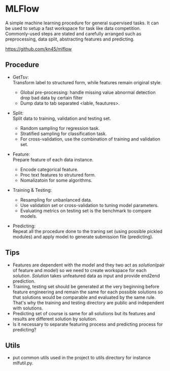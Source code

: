 # MLFlow

A simple machine learning procedure for general supervised tasks. It can be used to setup a fast workspace for task like data competition. Commonly-used steps are stated and carefully arranged such as preprocessing, data split, abstracting features and predicting.

https://github.com/kn45/mlflow

## Procedure


- GetTsv:  
  Transform label to structured form, while features remain original style.  
  - Global pre-processing:
    handle missing value
    abnormal detection
    drop bad data by certain filter
  - Dump data to tab separated <lable, feautures>.

- Split:  
  Split data to training, validation and testing set.  
  - Random sampling for regression task.
  - Stratified sampling for classification task.
  - For cross-validation, use the combination of training and validation set.


- Feature:  
  Prepare feature of each data instance.  
  - Encode categorical feature.
  - Proc text features to strutured form.
  - Nomalizatoin for some algorithms.

- Training & Testing:  
  - Resampling for unbanlanced data.
  - Use validation set or cross-validation to tuning model parameters.
  - Evaluating metrics on testing set is the benchmark to compare models.

- Predicting:  
  Repeat all the procedure done to the traning set (using possible pickled modules) and apply model to generate submission file (predicting).

## Tips

- Features are dependent with the model and they two act as *solution*(pair of feature and model) so we need to create workspace for each *solution*. *Solution* takes unfeatured data as input and provide end2end prediction.
- Training, testing set should be generated at the very beginning before feature engineering and remain the same for each possible solutions so that solutions would be comparable and evaluated by the same rule. That's why the training and testing directory are public and independent with solutions. 
- Predicting set of course is same for all solutions but its features and results are different solution by solution.
- Is it necessary to separate featuring process and predicting process for predicting?

## Utils

- put common utils used in the project to utils directory for instance mlfutil.py.

